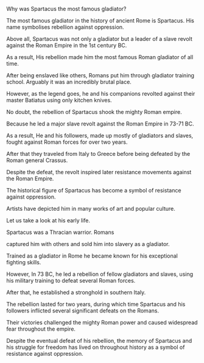 Why was Spartacus the most famous gladiator?

The most famous gladiator in the history of ancient Rome is Spartacus. His name symbolises rebellion against oppression.


Above all, Spartacus was not only a gladiator but a leader of a slave revolt against the Roman Empire in the 1st century BC.

As a result, His rebellion made him the most famous Roman gladiator of all time.

After being enslaved like others, Romans put him through gladiator training school. Arguably it was an incredibly brutal place.

However, as the legend goes, he and his companions revolted against their master Batiatus using only kitchen knives.

No doubt, the rebellion of Spartacus shook the mighty Roman empire.

Because he led a major slave revolt against the Roman Empire in 73-71 BC.

As a result, He and his followers, made up mostly of gladiators and slaves, fought against Roman forces for over two years.

After that they traveled from Italy to Greece before being defeated by the Roman general Crassus.

Despite the defeat, the revolt inspired later resistance movements against the Roman Empire.

The historical figure of Spartacus has become a symbol of resistance against oppression.

Artists have depicted him in many works of art and popular culture.

Let us take a look at his early life.

Spartacus was a Thracian warrior. Romans

captured him with others and sold him into slavery as a gladiator.

Trained as a gladiator in Rome he became known for his exceptional fighting skills.

However, In 73 BC, he led a rebellion of fellow gladiators and slaves, using his military training to defeat several Roman forces.

After that, he established a stronghold in southern Italy.

The rebellion lasted for two years, during which time Spartacus and his followers inflicted several significant defeats on the Romans.

Their victories challenged the mighty Roman power and caused widespread fear throughout the empire.

Despite the eventual defeat of his rebellion, the memory of Spartacus and his struggle for freedom has lived on throughout history as a symbol of resistance against oppression.
